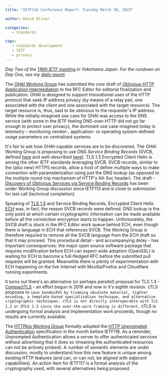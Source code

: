 ```yaml
---
title: "IETF116 Conference Report: Tuesday March 28, 2023"

author: David Oliver

categories:
   - Standards

tags:
   - standards development
   - IETF
   - privacy
---
```


*Day Two of the [116th IETF meeting](https://www.ietf.org/how/meetings/116/) in Yokohama Japan.  For the rundown on Day One, see my [daily report](https://guardianproject.info/2023/03/28/ietf116-conference-report-monday-march-28-2023/).*

The [OHAI Working Group](https://datatracker.ietf.org/wg/ohai/about/) has submitted the core draft of [Oblivious HTTP Application Intermediation](https://datatracker.ietf.org/doc/draft-ietf-ohai-ohttp/) to the RFC Editor for editorial finalization and publication. OHAI is designed to support *transational* uses of the HTTP protocol that seek IP address privacy (by means of a relay pair, one associated with the client and one associated with the target resource). The target resource is, thus, said to be *oblivious* to the requester's IP address.  While the initially-imagined use case for OHAI was access to the DNS service (with some in the IETF feeling DNS-over-HTTP did not go far enough to protect user privacy), the dominant  use case imagined today is *telemetry* - monitoring vendor-, application- or operating system-defined usage parameters on centralized systems. 

It's fair to ask how OHAI-capable services are to be discovered.  The OHAI Working Group is proposing to use DNS *Service Binding Records* (SVCB, defined [here](https://datatracker.ietf.org/doc/draft-ietf-dnsop-svcb-https/) and well-described [here](https://www.sobyte.net/post/2022-01/dns-svcb-https/)). TLS 1.3 Encrypted Client Hello is among the other IETF standards leveraging SVCB.  SVCB records, similar to the (also new) HTTPS records, allow a host of define multiple ways to make connection with parameterization using just the DNS lookup (as opposed to the multiple round-trip mechanism of HTTP's Alt-Svc header).  The draft - [Discovery of Oblivious Services via Service Binding Records](https://datatracker.ietf.org/doc/draft-ietf-ohai-svcb-config/) has been under Working Group discussion since IETF113 and is close to submission for last call (technical completion). 

Speaking of [TLS 1.3](https://datatracker.ietf.org/doc/rfc8446/) and Service Binding Records, Encrypted Client Hello [ECH](https://www.ietf.org/archive/id/draft-ietf-tls-esni-14.html) was, in fact, the reason SVCB records were defined. DNS lookup is the only point at which certain cryptographic information can be made available before all the connection encryption starts to happen.  Unfortunately, the SVCB draft is stuck in the RFC Editor work queue behind ECH, even though there is language in ECH that references SVCB.  The Working Group is therefore required to remove all the SVCB language from the ECH draft so that it may proceed.  This procedural detail - and accompanying delay - has important consequences: the major open source software package that requires modification before ECH can expect wide adoption (OpenSSL) is waiting for ECH to become a full-fledged RFC before the submitted pull requests will be granted.  Meanwhile there is plenty of experimentation with ECH happening on the live Internet with Mozilla/Firefox and Cloudflare running experiments.

It turns out there's an alternative (or perhaps *parallel*) proposal for TLS 1.3 - [CompactTLS](https://datatracker.ietf.org/doc/draft-ietf-tls-ctls/) - an effort begun in 2019 and now in it's eighth revision.  cTLS proposes to ```save bandwidth by trimming obsolete material, tighter encoding, a template-based specialization technique, and alternative cryptographic techniques. cTLS is not directly interoperable with TLS 1.3 or DTLS 1.3 since the over-the-wire framing is different.```  cTLS is undergoing formal analysis and implementation work proceeds, though no results are currently available.

The [HTTPbis Working Group](https://datatracker.ietf.org/wg/httpbis/charter/) formally adopted the [HTTP Unprompted Authentication](https://datatracker.ietf.org/doc/draft-ietf-httpbis-unprompted-auth/) specification in the month before IETF116.  As a reminder, Unprompted Authentication allows a server to offer authenticated services without advertising that it does so (meaning the authenticated resources can not be actively probed). A number of semantic elements are under discussion, mostly to understand how this new feature is unique among existing HTTP features (and can, or can not, be aligned with *adjacent* capabilities). An action item for IETF117 is a formal analysis of the cryptography used, with several alternatives being proposed. 
